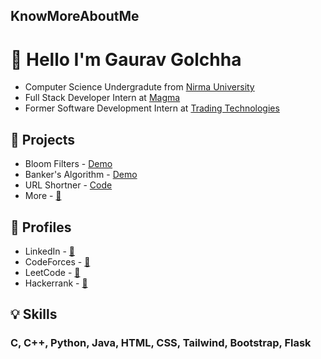 ## KnowMoreAboutMe
# 👋 Hello I'm Gaurav Golchha
  - Computer Science Undergradute from [Nirma University](https://nirmauni.ac.in/)
  - Full Stack Developer Intern at [Magma](https://magmagroup.in/)
  - Former Software Development Intern at [Trading Technologies](https://www.tradingtechnologies.com/)

## 📁 Projects
  - Bloom Filters - [Demo](https://demonstration-of-bloom-filters.vercel.app/)
  - Banker's Algorithm - [Demo](https://banker-s-algorithm-simulator.vercel.app/)
  - URL Shortner - [Code](https://github.com/GauravVGolchha/URL-Shortner)
  - More - [🔗](https://github.com/GauravVGolchha?tab=repositories)

## 👀 Profiles
  - LinkedIn - [🔗](https://www.linkedin.com/in/gaurav-golchha-745713206/)
  - CodeForces - [🔗](https://codeforces.com/profile/gg_code)
  - LeetCode - [🔗](https://leetcode.com/gg_code/)
  - Hackerrank - [🔗](https://www.hackerrank.com/profile/gauravjain78200)

## 💡 Skills
<div>
  <h3> C, C++, Python, Java, HTML, CSS, Tailwind, Bootstrap, Flask</h#>
</div>
